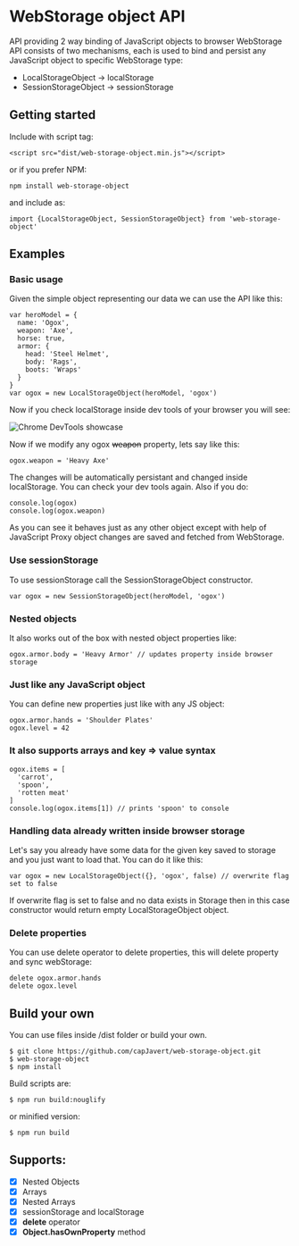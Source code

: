 # WebStorage object API
API providing 2 way binding of JavaScript objects to browser WebStorage
API consists of two mechanisms, each is used to bind and persist any JavaScript object to specific WebStorage type:
- LocalStorageObject -> localStorage
- SessionStorageObject -> sessionStorage

## Getting started
Include with script tag:
```
<script src="dist/web-storage-object.min.js"></script>
```
or if you prefer NPM:
```
npm install web-storage-object
```
and include as:
```
import {LocalStorageObject, SessionStorageObject} from 'web-storage-object'
```

## Examples
### Basic usage
Given the simple object representing our data we can use the API like this:
```
var heroModel = {
  name: 'Ogox',
  weapon: 'Axe',
  horse: true,
  armor: {
    head: 'Steel Helmet',
    body: 'Rags',
    boots: 'Wraps'
  }
}
var ogox = new LocalStorageObject(heroModel, 'ogox')
```
Now if you check localStorage inside dev tools of your browser you will see:

![Chrome DevTools showcase](https://i.imgur.com/8A3r8Nl.png "Chrome DevTools")

Now if we modify any ogox ~~weapon~~ property, lets say like this:
```
ogox.weapon = 'Heavy Axe'
```
The changes will be automatically persistant and changed inside localStorage. You can check your dev tools again. Also if you do:
```
console.log(ogox)
console.log(ogox.weapon)
```
As you can see it behaves just as any other object except with help of JavaScript Proxy object changes are saved and fetched from WebStorage.

### Use sessionStorage
To use sessionStorage call the SessionStorageObject constructor.
```
var ogox = new SessionStorageObject(heroModel, 'ogox')
```

### Nested objects
It also works out of the box with nested object properties like:
```
ogox.armor.body = 'Heavy Armor' // updates property inside browser storage
```

### Just like any JavaScript object
You can define new properties just like with any JS object:
```
ogox.armor.hands = 'Shoulder Plates'
ogox.level = 42
```

### It also supports arrays and key => value syntax
```
ogox.items = [
  'carrot',
  'spoon',
  'rotten meat'
]
console.log(ogox.items[1]) // prints 'spoon' to console
```

### Handling data already written inside browser storage
Let's say you already have some data for the given key saved to storage and you just want to load that. You can do it like this:
```
var ogox = new LocalStorageObject({}, 'ogox', false) // overwrite flag set to false
```
If overwrite flag is set to false and no data exists in Storage then in this case constructor would return empty LocalStorageObject object.

### Delete properties
You can use delete operator to delete properties, this will delete property and sync webStorage:
```
delete ogox.armor.hands
delete ogox.level
```

## Build your own
You can use files inside /dist folder or build your own.
```
$ git clone https://github.com/capJavert/web-storage-object.git
$ web-storage-object
$ npm install
```
Build scripts are:
```
$ npm run build:nouglify
```
or minified version:
```
$ npm run build
```

## Supports:
- [x] Nested Objects
- [x] Arrays
- [x] Nested Arrays
- [x] sessionStorage and localStorage
- [x] **delete** operator
- [x] **Object.hasOwnProperty** method

